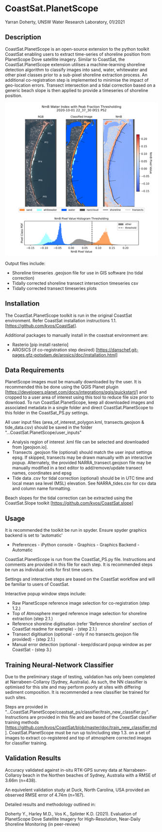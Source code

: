 # CoastSat.PlanetScope

Yarran Doherty, UNSW Water Research Laboratory, 01/2021


## **Description**

CoastSat.PlanetScope is an open-source extension to the python toolkit CoastSat enabling users to extract time-series of shoreline position from PlanetScope Dove satellite imagery. Similar to CoastSat, the CoastSat.PlanetScope extension utilises a machine-learning shoreline detection algorithm to classify images into sand, water, whitewater and other pixel classes prior to a sub-pixel shoreline extraction process. An additional co-registration step is implemented to minimise the impact of geo-location errors. Transect intersection and a tidal correction  based on a generic beach slope is then applied to provide a timeseries of shoreline position. 

![](readme_files/extraction.png)

Output files include:
- Shoreline timeseries .geojson file for use in GIS software (no tidal correction)
- Tidally corrected shoreline transect intersection timeseries csv
- Tidally corrected transect timeseries plots


## **Installation**

The CoastSat.PlanetScope toolkit is run in the original CoastSat environment. Refer CoastSat installation instructions 1.1. [https://github.com/kvos/CoastSat]. 

Additional packages to manually install in the coastsat environment are:
- Rasterio [pip install rasterio]
- AROSICS (if co-registration step desired) [https://danschef.git-pages.gfz-potsdam.de/arosics/doc/installation.html]


## **Data Requirements**

PlanetScope images must be manually downloaded by the user. It is recommended this be done using the QGIS Planet plugin [https://developers.planet.com/docs/integrations/qgis/quickstart/] and cropped to a user area of interest using this tool to reduce file size prior to download. To run CoastSat.PlanetScope, keep all downloaded images and associated metadata in a single folder and direct CoastSat.PlanetScope to this folder in the CoastSat_PS.py settings.

All user input files (area_of_interest_polygon.kml, transects.geojson & tide_data.csv) should be saved in the folder "...CoastSat.PlanetScope/user_inputs"
- Analysis region of interest .kml file can be selected and downloaded from [geojson.io]. 
- Transects .geojson file (optional) should match the user input settings epsg. If skipped, transects may be drawn manually with an interactive popup. Alternately, the provided NARRA_transect.geojson file may be manually modified in a text editor to add/remove/update transect names, coordinates and epsg
- Tide data .csv for tidal correction (optional) should be in UTC time and local mean sea level (MSL) elevation. See NARRA_tides.csv for csv data and column name formatting. 

Beach slopes for the tidal correction can be extracted using the CoastSat.Slope toolkit [https://github.com/kvos/CoastSat.slope]


## **Usage**

It is recommended the toolkit be run in spyder. Ensure spyder graphics backend is set to 'automatic'
- Preferences - iPython console - Graphics - Graphics Backend - Automatic

CoastSat.PlanetScope is run from the CoastSat_PS.py file. Instructions and comments are provided in this file for each step. It is recommended steps be run as individual cells for first time users. 

Settings and interactive steps are based on the CoastSat workflow and will be familiar to users of CoastSat. 

Interactive popup window steps include:
- Raw PlanetScope reference image selection for co-registration (step 1.2.)
- Top of Atmosphere merged reference image selection for shoreline extraction (step 2.1.)
- Reference shoreline digitisation (refer 'Reference shoreline' section of CoastSat readme for example) - (step 2.1.)
- Transect digitisation (optional - only if no transects.geojson file provided) - (step 2.1.)
- Manual error detection (optional - keep/discard popup window as per CoastSat - (step 3.)


## **Training Neural-Network Classifier**

Due to the preliminary stage of testing, validation has only been completed at Narrabeen-Collaroy (Sydney, Australia). As such, the NN classifier is optimised for this site and may perform poorly at sites with differing sediment composition. It is recommended a new classifier be trained for such sites. 

Steps are provided in "...CoastSat.PlanetScope/coastsat_ps/classifier/train_new_classifier.py". Instructions are provided in this file and are based of the CoastSat classifier training methods [https://github.com/kvos/CoastSat/blob/master/doc/train_new_classifier.md]. CoastSat.PlanetScope must be run up to/including step 1.3. on a set of images to extract co-registered and top of atmosphere corrected images for classifier training. 


## **Validation Results**

Accuracy validated against in-situ RTK-GPS survey data at Narrabeen-Collaroy beach in the Northen beaches of Sydney, Australia with a RMSE of 3.66m (n=438). 

An equivelent validation study at Duck, North Carolina, USA provided an observed RMSE error of 4.74m (n=167). 


Detailed results and methodology outlined in:

Doherty Y., Harley M.D., Vos K., Splinter K.D. (2021). Evaluation of PlanetScope Dove Satellite Imagery for High-Resolution, Near-Daily Shoreline Monitoring (in peer-review)


